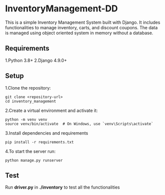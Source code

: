 # InventoryManagement-DD
This is a simple Inventory Management System built with Django. It includes functionalities to manage inventory, carts, and discount coupons. The data is managed using object oriented system in memory without a database.
## Requirements
1.Python 3.8+
2.Django 4.9.0+

## Setup
1.Clone the repository:
```
git clone <repository-url>
cd inventory_management
```
2.Create a virtual environment and activate it:
```
python -m venv venv
source venv/bin/activate  # On Windows, use `venv\Scripts\activate`
```
3.Install dependencies and requirements
```
pip install -r requirements.txt
```
4.To start the server run:
```
python manage.py runserver
```

## Test
Run **driver.py** in **./inventory** to test all the functionalities 
